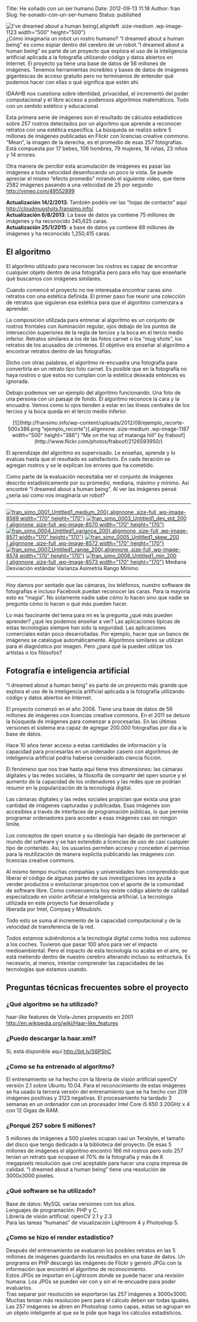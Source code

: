 Title: He soñado con un ser humano
Date: 2012-09-13 11:18
Author: fran
Slug: he-sonado-con-un-ser-humano
Status: published

![I've dreamed about a human being](http://fransimo.info/wp-content/uploads/2012/08/fran_simo_0001_Untitled1_medium_-500x500.jpg){.alignleft .size-medium .wp-image-1123 width="500" height="500"}  
¿Cómo imaginaría un robot un rostro humano? “I dreamed about a human being” es como espiar dentro del cerebro de un robot.“I dreamed about a human being” es parte de un proyecto que explora el uso de la inteligencia artificial aplicada a la fotografía utilizando código y datos abiertos en Internet. El proyecto ya tiene una base de datos de 56 millones de imágenes. Tenemos herramientas increíbles y bases de datos de imágenes gigantescas de acceso gratuito pero no terminamos de entender qué podemos hacer con ellas o qué significa que estén ahí.

IDAAHB nos cuestiona sobre identidad, privacidad, el incrementó del poder computacional y el libre acceso a poderosos algoritmos matemáticos. Todo con un sentido estético y educacional.

Esta primera serie de imágenes son el resultado de cálculos estadísticos sobre 257 rostros detectados por un algoritmo que aprende a reconocer retratos con una estética específica. La búsqueda se realizó sobre 5 millones de imágenes publicadas en Flickr con licencias creative commons. “Mean”, la imagen de la derecha, es el promedio de esas 257 fotografías. Está compuesta por 17 bebes, 106 hombres, 79 mujeres, 18 niñas, 23 niños y 14 errores.

Otra manera de percibir esta acumulación de imágenes es pasar las imágenes a toda velocidad desenfocando un poco la vista. Se puede apreciar el mismo “efecto promedio” mirando el siguiente vídeo, que tiene 2582 imágenes pasando a una velocidad de 25 por segundo <http://vimeo.com/49552899>

**Actualización 14/2/2013**: También podéis ver las "hojas de contacto" aquí <http://cloudmugshots.fransimo.info/>  
**Actualización 6/8/2013**: La base de datos ya contiene 75 millones de imágenes y ha reconocido 345,625 caras.  
**Actualización 25/1/2015**: a base de datos ya contiene 88 millones de imágenes y ha reconocido 1,250,415 caras.

El algoritmo
------------

El algoritmo utilizado para reconocer los rostros es capaz de encontrar cualquier objeto dentro de una fotografía pero para ello hay que enseñarle qué buscamos con imágenes similares.

Cuando comencé el proyecto no me interesaba encontrar caras sino retratos con una estética definida. El primer paso fue reunir una colección de retratos que siguieran esa estética para que el algoritmo comenzara a aprender.

La composición utilizada para entrenar al algoritmo es un conjunto de rostros frontales con iluminación regular, ojos debajo de los puntos de intersección superiores de la regla de tercios y la boca en el tercio medio inferior. Retratos similares a los de las fotos carnet o los “mug shots”, los retratos de los acusados de crímenes. El objetivo era enseñar al algoritmo a encontrar retratos dentro de las fotografías.

Dicho con otras palabras, el algoritmo re-encuadra una fotografía para convertirla en un retrato tipo foto carnet. Es posible que en la fotografía no haya rostros o que estos no cumplan con la estética deseada entonces es ignorada.

Debajo podemos ver un ejemplo del algoritmo funcionando. Una foto de una persona con un paisaje de fondo. El algoritmo reconoce la cara y la encuadra. Vemos como lo ojos tienden a estar en las líneas centrales de los tercios y la boca queda en el tercio medio inferior.

<p>
<center>
[![](http://fransimo.info/wp-content/uploads/2012/09/ejemplo_recorte-500x386.png "ejemplo_recorte"){.alignnone .size-medium .wp-image-1187 width="500" height="386"}  
"Me on the top of matanga hill" by fraboof](http://www.flickr.com/photos/fraboof/2126593950/)

</center>
</p>
El aprendizaje del algoritmo es supervisado. Le enseñas, aprende y lo evalúas hasta que el resultado es satisfactorio. En cada iteración se agregan rostros y se le explican los errores que ha cometido.

Como parte de la evaluación necesitaba ver el conjunto de imágenes descrito estadísticamente por su promedio, mediana, máximo y mínimo. Así encontré “I dreamed about a human being”. Al ver las imágenes pensé ¿sería así como nos imaginaría un robot?

  ------------------------------------------------------------------------------------------------------------------------------------------------------------------------------------------------------------------------------------------------------------------------------------------- ---------------------------------------------------------------------------------------------------------------------------------------------------------------------------------------------------------------------------------------------------------------------------------------------- ------------------------------------------------------------------------------------------------------------------------------------------------------------------------------------------------------------------------------------------------------------------------------------------------- ------------------------------------------------------------------------------------------------------------------------------------------------------------------------------------------------------------------------------------------------------------------------------------- ---------------------------------------------------------------------------------------------------------------------------------------------------------------------------------------------------------------------------------------------------------------------------------------- ----------------------------------------------------------------------------------------------------------------------------------------------------------------------------------------------------------------------------------------------------------------------------------
  [![](http://fransimo.info/wp-content/uploads/2012/09/fran_simo_0001_Untitled1_medium_200.jpg "fran_simo_0001_Untitled1_medium_200"){.alignnone .size-full .wp-image-8569 width="170" height="170"}](http://fransimo.info/wp-content/uploads/2012/08/fran_simo_0001_Untitled1_medium_.jpg)   [![](http://fransimo.info/wp-content/uploads/2012/09/fran_simo_0003_Untitled1_dev_std_200.jpg "fran_simo_0003_Untitled1_dev_std_200"){.alignnone .size-full .wp-image-8570 width="170" height="170"}](http://fransimo.info/wp-content/uploads/2012/08/fran_simo_0003_Untitled1_dev_std_.jpg)   [![](http://fransimo.info/wp-content/uploads/2012/09/fran_simo_0004_Untitled1_variance_200.jpg "fran_simo_0004_Untitled1_variance_200"){.alignnone .size-full .wp-image-8571 width="170" height="170"}](http://fransimo.info/wp-content/uploads/2012/08/fran_simo_0004_Untitled1_variance_.jpg)   [![](http://fransimo.info/wp-content/uploads/2012/09/fran_simo_0005_Untitled1_skew_200.jpg "fran_simo_0005_Untitled1_skew_200"){.alignnone .size-full .wp-image-8572 width="170" height="170"}](http://fransimo.info/wp-content/uploads/2012/08/fran_simo_0005_Untitled1_skew_.jpg)   [![](http://fransimo.info/wp-content/uploads/2012/09/fran_simo_0007_Untitled1_range_200.jpg "fran_simo_0007_Untitled1_range_200"){.alignnone .size-full .wp-image-8574 width="170" height="170"}](http://fransimo.info/wp-content/uploads/2012/08/fran_simo_0007_Untitled1_range_.jpg)   [![](http://fransimo.info/wp-content/uploads/2012/09/fran_simo_0006_Untitled1_min_200.jpg "fran_simo_0006_Untitled1_min_200"){.alignnone .size-full .wp-image-8573 width="170" height="170"}](http://fransimo.info/wp-content/uploads/2012/08/fran_simo_0006_Untitled1_min_.jpg)
  Mediana                                                                                                                                                                                                                                                                                     Desviación estándar                                                                                                                                                                                                                                                                            Varianza                                                                                                                                                                                                                                                                                          Asimetría                                                                                                                                                                                                                                                                             Rango                                                                                                                                                                                                                                                                                    Mínimo
  ------------------------------------------------------------------------------------------------------------------------------------------------------------------------------------------------------------------------------------------------------------------------------------------- ---------------------------------------------------------------------------------------------------------------------------------------------------------------------------------------------------------------------------------------------------------------------------------------------- ------------------------------------------------------------------------------------------------------------------------------------------------------------------------------------------------------------------------------------------------------------------------------------------------- ------------------------------------------------------------------------------------------------------------------------------------------------------------------------------------------------------------------------------------------------------------------------------------- ---------------------------------------------------------------------------------------------------------------------------------------------------------------------------------------------------------------------------------------------------------------------------------------- ----------------------------------------------------------------------------------------------------------------------------------------------------------------------------------------------------------------------------------------------------------------------------------

Hoy damos por sentado que las cámaras, los teléfonos, nuestro software de fotografías e incluso Facebook puedan reconocer las caras. Para la mayoría esto es “magia”. No solamente nadie sabe cómo lo hacen sino que nadie se pregunta cómo lo hacen o qué más pueden hacer.

Lo más fascinante del tema para mi es la pregunta ¿qué más pueden aprender? ¿qué les podemos enseñar a ver? Las aplicaciones típicas de estas tecnologías siempre han sido la seguridad. Las aplicaciones comerciales están poco desarrolladas. Por ejemplo, hacer que un banco de imágenes se catalogue automáticamente. Algoritmos similares se utilizan para el diagnóstico por imagen. Pero ¿para qué la pueden utilizar los artistas o los filósofos?

Fotografía e inteligencia artificial
------------------------------------

“I dreamed about a human being” es parte de un proyecto más grande que explora el uso de la inteligencia artificial aplicada a la fotografía utilizando código y datos abiertos en Internet.

El proyecto comenzó en el año 2008. Tiene una base de datos de 56 millones de imágenes con licencias creative commons. En el 2011 se detuvo la búsqueda de imágenes para comenzar a procesarlas. En las últimas versiones el sistema era capaz de agregar 200.000 fotografías por día a la base de datos.

Hace 10 años tener acceso a estas cantidades de información y la capacidad para procesarlas en un ordenador casero con algoritmos de inteligencia artificial podría haberse considerado ciencia ficción.

El fenómeno que nos trae hasta aquí tiene tres dimensiones: las cámaras digitales y las redes sociales, la filosofía de compartir del open source y el aumento de la capacidad de los ordenadores y las redes que se podrían resumir en la popularización de la tecnología digital.

Las cámaras digitales y las redes sociales propician que exista una gran cantidad de imágenes capturadas y publicadas. Esas imágenes son accesibles a través de interfaces de programación públicas, lo que permite programar ordenadores para acceder a esas imágenes casi sin ningún limite.

Los conceptos de open source y su ideología han dejado de pertenecer al mundo del software y se han extendido a licencias de uso de casi cualquier tipo de contenido. Así, los usuarios permiten acceso y conceden el permiso para la reutilización de manera explícita publicando las imágenes con licencias creative commons.

Al mismo tiempo muchas compañías y universidades han comprendido que liberar el código de algunas partes de sus investigaciones les ayuda a vender productos o evolucionar proyectos con el aporte de la comunidad de software libre. Como consecuencia hoy existe código abierto de calidad especializado en visión artificial e inteligencia artificial. La tecnología utilizada en este proyecto fue desarrollada y  
liberada por Intel, Compaq y Mitsubishi.

Todo esto se suma al incremento de la capacidad computacional y de la velocidad de transferencia de la red.

Todos estamos subiéndonos a la tecnología digital como todos nos subimos a los coches. Tuvieron que pasar 100 años para ver el impacto medioambiental. Pero el impacto de esta tecnología no acaba en el aire, se está metiendo dentro de nuestro cerebro alterando incluso su estructura. Es necesario, al menos, intentar comprender las capacidades de las tecnologías que estamos usando.

Preguntas técnicas frecuentes sobre el proyecto
-----------------------------------------------

### ¿Qué algoritmo se ha utilizado?

haar-like features de Viola-Jones propuesto en 2001 <http://en.wikipedia.org/wiki/Haar-like_features>

### ¿Puedo descargar la haar.xml?

Sí, está disponible aquí <http://bit.ly/S6PShC>

### ¿Como se ha entrenado al algoritmo?

El entrenamiento se ha hecho con la librería de visión artificial openCV versión 2.1 sobre Ubuntu 10.04. Para el reconocimiento de estas imágenes se ha usado la tercera versión del entrenamiento que se ha hecho con 209 imágenes positivas y 3123 negativas. El procesamiento ha tardado 3 semanas en un ordenador con un procesador Intel Core i5 650 3.20GHz x 4 con 12 Gigas de RAM.

### ¿Porqué 257 sobre 5 millones?

5 millones de imágenes a 500 pixeles ocupan casi un Terabyte, el tamaño del disco que tengo dedicado a la biblioteca del proyecto. De esas 5 millones de imágenes el algoritmo encontró 166 mil rostros pero solo 257 tenían un retrato que ocupase el 70% de la fotografía y más de 6 megapixels resolución que creí aceptable para hacer una copia impresa de calidad. “I dreamed about a human being” tiene una resolución de 3000x3000 pixeles.

### ¿Qué software se ha utilizado?

Base de datos: MySQL varias versiones con los años.  
Lenguajes de programación: PHP y C.  
Librería de visión artificial: openCV 2.1 y 2.3  
Para las tareas “humanas” de visualización Lightroom 4 y Photoshop 5.

### ¿Como se hizo el render estadístico?

Después del entrenamiento se evaluaron los posibles retratos en las 5 millones de imágenes guardando los resultados en una base de datos. Un programa en PHP descargó las imágenes de Flickr y generó JPGs con la información que encontró el algoritmo de reconocimiento.  
Estos JPGs se importan en Lightroom donde se puede hacer una revisión humana. Los JPGs se pueden ver con y sin el re-encuadre para poder evaluarlos.  
Tras separar por resolución se exportaron las 257 imágenes a 3000x3000. Muchas tenían más resolución pero para el cálculo deben ser todas iguales.  
Las 257 imágenes se abren en Photoshop como capas, estas se agrupan en un objeto inteligente al que se le pide que haga los cálculos estadísticos.

